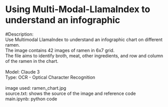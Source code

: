# Using Multi-Modal-LlamaIndex to understand an infographic
#Description:\
Use Multimodal LlamaIndex to understand an infographic chart on different ramen.\
The image contains 42 images of ramen in 6x7 grid.\
The file aims to identify broth, meat, other ingredients, and row and column of the ramen in the chart.\
\
Model: Claude 3\
Type: OCR - Optical Character Recognition\
\
image used: ramen_chart.jpg\
source.txt: shows the source of the image and reference code\
main.ipynb: python code
